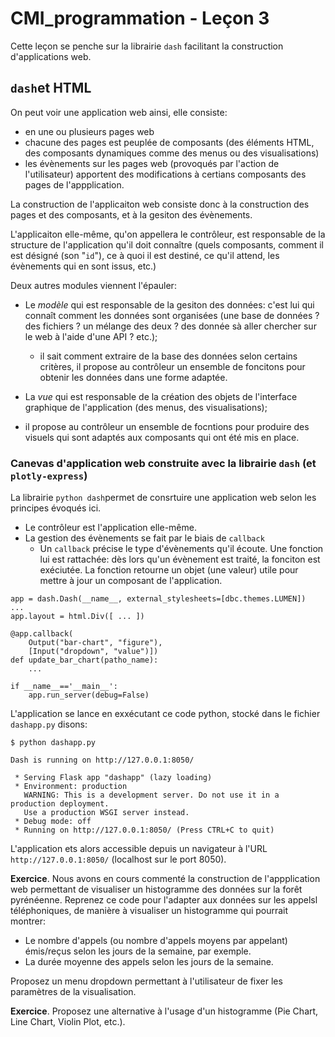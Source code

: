 # CMI_programmation - Leçon 3

Cette leçon se penche sur la librairie `dash` facilitant la construction d'applications web.

## `dash`et HTML

On peut voir une application web ainsi, elle consiste:

* en une ou plusieurs pages web
* chacune des pages est peuplée de composants (des éléments HTML, des composants dynamiques comme des menus ou des visualisations)
* les évènements sur les pages web (provoqués par l'action de l'utilisateur) apportent des modifications à certians composants des pages de l'appplication.

La construction de l'applicaiton web consiste donc à la construction des pages et des composants, et à la gesiton des évènements.

L'applicaiton elle-même, qu'on appellera le contrôleur, est responsable de la structure de l'application qu'il doit connaître (quels composants, comment il est désigné (son "`id`"), ce à quoi il est destiné, ce qu'il attend, les évènements qui en sont issus, etc.)

Deux autres modules viennent l'épauler:

* Le _modèle_ qui est responsable de la gesiton des données: c'est lui qui connaît comment les données sont organisées (une base de données ? des fichiers ? un mélange des deux ? des donnée sà aller chercher sur le web à l'aide d'une API ? etc.);
    * il sait comment extraire de la base des données selon certains critères, il propose au contrôleur un ensemble de foncitons pour obtenir les données dans une forme adaptée.

* La _vue_ qui est responsable de la création des objets de l'interface graphique de l'application (des menus, des visualisations);
* il propose au contrôleur un ensemble de focntions pour produire des visuels qui sont adaptés aux composants qui ont été mis en place.

### Canevas d'application web construite avec la librairie `dash` (et `plotly-express`)

La librairie `python dash`permet de consrtuire une application web selon les principes évoqués ici.

* Le contrôleur est l'application elle-même.
* La gestion des évènements se fait par le biais de `callback`
    * Un `callback` précise le type d'évènements qu'il écoute. Une fonction lui est rattachée: dès lors qu'un évènement est traité, la fonciton est exéciutée. La fonction retourne un objet (une valeur) utile pour mettre à jour un composant de l'application. 

```
app = dash.Dash(__name__, external_stylesheets=[dbc.themes.LUMEN])
...
app.layout = html.Div([ ... ])

@app.callback(
    Output("bar-chart", "figure"),
    [Input("dropdown", "value")])
def update_bar_chart(patho_name):
    ...
    
if __name__=='__main__':
	app.run_server(debug=False)
```

L'application se lance en exxécutant ce code python, stocké dans le fichier `dashapp.py` disons:

```
$ python dashapp.py 

Dash is running on http://127.0.0.1:8050/

 * Serving Flask app "dashapp" (lazy loading)
 * Environment: production
   WARNING: This is a development server. Do not use it in a production deployment.
   Use a production WSGI server instead.
 * Debug mode: off
 * Running on http://127.0.0.1:8050/ (Press CTRL+C to quit)

```

L'application ets alors accessible depuis un navigateur à l'URL `http://127.0.0.1:8050/` (localhost sur le port 8050).

**Exercice**. Nous avons en cours commenté la construction de l'appplication web permettant de visualiser un histogramme des données sur la forêt pyrénéenne. Reprenez ce code pour l'adapter aux données sur les appelsl téléphoniques, de manière à visualiser un histogramme qui pourrait montrer:

* Le nombre d'appels (ou nombre d'appels moyens par appelant) émis/reçus selon les jours de la semaine, par exemple.
* La durée moyenne des appels selon les jours de la semaine.

Proposez un menu dropdown permettant à l'utilisateur de fixer les paramètres de la visualisation.

**Exercice**. Proposez une alternative à l'usage d'un histogramme (Pie Chart, Line Chart, Violin Plot, etc.).